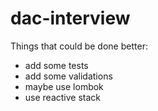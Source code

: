 # dac-interview

Things that could be done better:
* add some tests
* add some validations
* maybe use lombok
* use reactive stack
